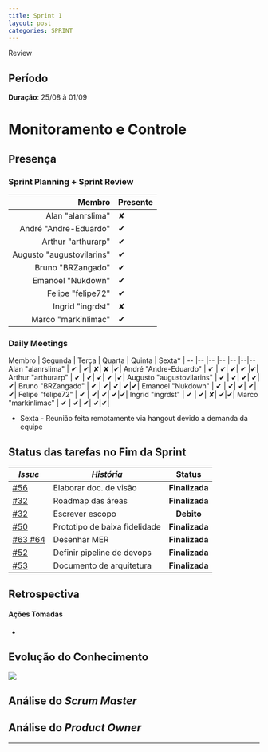 ```yaml
---
title: Sprint 1
layout: post
categories: SPRINT
---
```

Review

## Período

**Duração**: 25/08 à 01/09


# Monitoramento e Controle


## Presença
### Sprint Planning + Sprint Review

Membro | Presente
---:|:---
Alan "alanrslima" | &#x2718; |
André "Andre-Eduardo" | &#10004; |
Arthur "arthurarp" |&#10004; |
Augusto "augustovilarins" | &#10004; |
Bruno "BRZangado" | &#10004;
Emanoel "Nukdown" | &#10004; |
Felipe "felipe72" | &#10004; |
Ingrid "ingrdst" | &#x2718; |
Marco "markinlimac" | &#10004; |

### Daily Meetings


Membro | Segunda | Terça | Quarta | Quinta | Sexta* |
-- |-- |-- |-- |-- |--|--
Alan "alanrslima" | &#10004; | &#10004;| &#x2718;| &#x2718; |&#10004;|
André "Andre-Eduardo" | &#10004; | &#10004;| &#10004;| &#10004; |&#10004;|
Arthur "arthurarp" | &#10004; | &#10004;| &#10004;| &#10004; |&#10004;|
Augusto "augustovilarins" | &#10004; | &#10004;| &#10004;| &#10004;|&#10004;|
Bruno "BRZangado" | &#10004; | &#10004;| &#10004;| &#10004;|&#10004;|
Emanoel "Nukdown" | &#10004; | &#10004;| &#10004;| &#10004;|&#10004;|
Felipe "felipe72" | &#10004; | &#10004;| &#10004;| &#10004;|&#10004;|
Ingrid "ingrdst" | &#10004; | &#10004;| &#x2718;| &#10004;|&#10004;|
Marco "markinlimac" | &#10004; | &#10004;| &#10004;| &#10004;|&#10004;|



* Sexta -  Reunião feita remotamente via hangout devido a demanda da equipe

## Status das tarefas no Fim da Sprint


| *Issue* | ***História*** | **Status** |
| ------ | ------------ | :---:  |
| [#56](https://github.com/fga-eps-mds/2018.2-GamesBI/issues/56) | Elaborar doc. de visão |**Finalizada**  |
| [#32](https://github.com/fga-eps-mds/2018.2-GamesBI/issues/32) | Roadmap das áreas | **Finalizada**  |
| [#32](https://github.com/fga-eps-mds/2018.2-GamesBI/issues/32) | Escrever escopo | **Debito**  |
| [#50](https://github.com/fga-eps-mds/2018.2-GamesBI/issues/50) | Prototipo de baixa fidelidade |**Finalizada**  |
| [#63 ](https://github.com/fga-eps-mds/2018.2-GamesBI/issues/63)[#64 ](https://github.com/fga-eps-mds/2018.2-GamesBI/issues/64) | Desenhar MER | **Finalizada**  |
| [#52 ](https://github.com/fga-eps-mds/2018.2-GamesBI/issues/52) | Definir pipeline de devops | **Finalizada**  |
| [#53](https://github.com/fga-eps-mds/2018.2-GamesBI/issues/53) | Documento de arquitetura | **Finalizada**  |


## Retrospectiva


#### Ações Tomadas
-


## Evolução do Conhecimento

<img src="https://i.imgur.com/pqIezAF.png">

## Análise do <i>Scrum Master</i>    


## Análise do <i>Product Owner</i>



***
